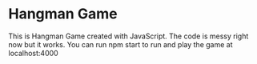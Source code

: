 # Hangman Game

This is Hangman Game created with JavaScript. The code is messy right now but it works. You can run npm start to run and play the game at localhost:4000